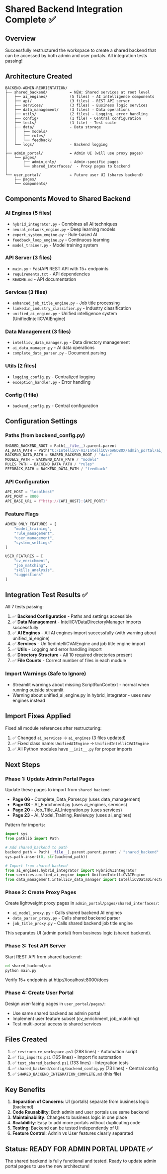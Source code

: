 # Shared Backend Integration Complete ✅

## Overview
Successfully restructured the workspace to create a shared backend that can be accessed by both admin and user portals. All integration tests passing!

## Architecture Created

```
BACKEND-ADMIN-REORIENTATION/
├── shared_backend/          ← NEW: Shared services at root level
│   ├── ai_engines/          (5 files) - AI intelligence components
│   ├── api/                 (3 files) - REST API server
│   ├── services/            (3 files) - Business logic services
│   ├── data_management/     (3 files) - Data operations
│   ├── utils/               (2 files) - Logging, error handling
│   ├── config/              (1 file) - Central configuration
│   ├── tests/               (1 file) - Test suite
│   ├── data/                - Data storage
│   │   ├── models/
│   │   ├── rules/
│   │   └── feedback/
│   └── logs/                - Backend logging
│
├── admin_portal/            ← Admin UI (will use proxy pages)
│   └── pages/
│       ├── admin_only/      - Admin-specific pages
│       └── shared_interfaces/  - Proxy pages to backend
│
└── user_portal/             ← Future user UI (shares backend)
    ├── pages/
    └── components/
```

## Components Moved to Shared Backend

### AI Engines (5 files)
- `hybrid_integrator.py` - Combines all AI techniques
- `neural_network_engine.py` - Deep learning models
- `expert_system_engine.py` - Rule-based AI
- `feedback_loop_engine.py` - Continuous learning
- `model_trainer.py` - Model training system

### API Server (3 files)
- `main.py` - FastAPI REST API with 15+ endpoints
- `requirements.txt` - API dependencies
- `README.md` - API documentation

### Services (3 files)
- `enhanced_job_title_engine.py` - Job title processing
- `linkedin_industry_classifier.py` - Industry classification
- `unified_ai_engine.py` - Unified intelligence system (UnifiedIntelliCVAIEngine)

### Data Management (3 files)
- `intellicv_data_manager.py` - Data directory management
- `ai_data_manager.py` - AI data operations
- `complete_data_parser.py` - Document parsing

### Utils (2 files)
- `logging_config.py` - Centralized logging
- `exception_handler.py` - Error handling

### Config (1 file)
- `backend_config.py` - Central configuration

## Configuration Settings

### Paths (from backend_config.py)
```python
SHARED_BACKEND_ROOT = Path(__file__).parent.parent
AI_DATA_PATH = Path("C:/IntelliCV-AI/IntelliCV/SANDBOX/admin_portal/ai_data_final")
BACKEND_DATA_PATH = SHARED_BACKEND_ROOT / "data"
MODELS_PATH = BACKEND_DATA_PATH / "models"
RULES_PATH = BACKEND_DATA_PATH / "rules"
FEEDBACK_PATH = BACKEND_DATA_PATH / "feedback"
```

### API Configuration
```python
API_HOST = "localhost"
API_PORT = 8000
API_BASE_URL = f"http://{API_HOST}:{API_PORT}"
```

### Feature Flags
```python
ADMIN_ONLY_FEATURES = [
    "model_training",
    "rule_management",
    "user_management",
    "system_settings"
]

USER_FEATURES = [
    "cv_enrichment",
    "job_matching",
    "skills_analysis",
    "suggestions"
]
```

## Integration Test Results ✅

All 7 tests passing:

1. ✅ **Backend Configuration** - Paths and settings accessible
2. ✅ **Data Management** - IntelliCVDataDirectoryManager imports successfully
3. ✅ **AI Engines** - All AI engines import successfully (with warning about unified_ai_engine)
4. ✅ **Services** - UnifiedIntelliCVAIEngine and job title engine import
5. ✅ **Utils** - Logging and error handling import
6. ✅ **Directory Structure** - All 10 required directories present
7. ✅ **File Counts** - Correct number of files in each module

### Import Warnings (Safe to Ignore)
- Streamlit warnings about missing ScriptRunContext - normal when running outside streamlit
- Warning about unified_ai_engine.py in hybrid_integrator - uses new engines instead

## Import Fixes Applied

Fixed all module references after restructuring:

1. ✅ Changed `ai_services` → `ai_engines` (3 files updated)
2. ✅ Fixed class name: `UnifiedAIEngine` → `UnifiedIntelliCVAIEngine`
3. ✅ All Python modules have `__init__.py` for proper imports

## Next Steps

### Phase 1: Update Admin Portal Pages
Update these pages to import from `shared_backend`:

- **Page 06** - Complete_Data_Parser.py (uses data_management)
- **Page 08** - AI_Enrichment.py (uses ai_engines, services)
- **Page 20** - Job_Title_AI_Integration.py (uses services)
- **Page 23** - AI_Model_Training_Review.py (uses ai_engines)

Pattern for imports:
```python
import sys
from pathlib import Path

# Add shared_backend to path
backend_path = Path(__file__).parent.parent.parent / "shared_backend"
sys.path.insert(0, str(backend_path))

# Import from shared backend
from ai_engines.hybrid_integrator import HybridAIIntegrator
from services.unified_ai_engine import UnifiedIntelliCVAIEngine
from data_management.intellicv_data_manager import IntelliCVDataDirectoryManager
```

### Phase 2: Create Proxy Pages
Create lightweight proxy pages in `admin_portal/pages/shared_interfaces/`:

- `ai_model_proxy.py` - Calls shared backend AI engines
- `data_parser_proxy.py` - Calls shared backend parser
- `job_title_proxy.py` - Calls shared backend job title engine

This separates UI (admin portal) from business logic (shared backend).

### Phase 3: Test API Server
Start REST API from shared backend:

```bash
cd shared_backend/api
python main.py
```

Verify 15+ endpoints at http://localhost:8000/docs

### Phase 4: Create User Portal
Design user-facing pages in `user_portal/pages/`:

- Use same shared backend as admin portal
- Implement user feature subset (cv_enrichment, job_matching)
- Test multi-portal access to shared services

## Files Created

1. ✅ `restructure_workspace.ps1` (288 lines) - Automation script
2. ✅ `fix_imports.ps1` (165 lines) - Import fix automation
3. ✅ `test_shared_backend.ps1` (133 lines) - Integration tests
4. ✅ `shared_backend/config/backend_config.py` (73 lines) - Central config
5. ✅ `SHARED_BACKEND_INTEGRATION_COMPLETE.md` (this file)

## Key Benefits

1. **Separation of Concerns**: UI (portals) separate from business logic (backend)
2. **Code Reusability**: Both admin and user portals use same backend
3. **Maintainability**: Changes to business logic in one place
4. **Scalability**: Easy to add more portals without duplicating code
5. **Testing**: Backend can be tested independently of UI
6. **Feature Control**: Admin vs User features clearly separated

## Status: READY FOR ADMIN PORTAL UPDATE ✅

The shared backend is fully functional and tested. Ready to update admin portal pages to use the new architecture!
